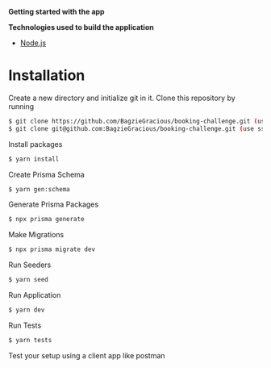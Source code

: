 **Getting started with the app**

**Technologies used to build the application**

* [Node.js](https://nodejs.org/docs/latest-v19.x/api/)


# Installation

Create a new directory and initialize git in it. Clone this repository by running
```sh
$ git clone https://github.com/BagzieGracious/booking-challenge.git (use http)
$ git clone git@github.com:BagzieGracious/booking-challenge.git (use ssh)
```

Install packages
```sh
$ yarn install
```

Create Prisma Schema
```sh
$ yarn gen:schema
```

Generate Prisma Packages
```sh
$ npx prisma generate
```

Make Migrations
```sh
$ npx prisma migrate dev
```

Run Seeders
```sh
$ yarn seed
```

Run Application
```sh
$ yarn dev
```

Run Tests
```sh
$ yarn tests
```

Test your setup using a client app like postman
